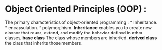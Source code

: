 # Object Oriented Principles (OOP) :
 The primary characteristics of object-oriented programming :
    * Inheritance.
    * encapsulation.
    * polymorphism.
**Inheritance** enables you to create new classes that reuse, extend, and modify the behavior defined in other classes.
**base class** The class whose members are inherited.
**derived class** the class that inherits those members.

    
